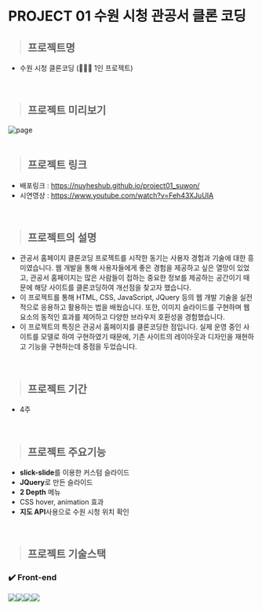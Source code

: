 # PROJECT 01 수원 시청 관공서 클론 코딩

> ## **프로젝트명**

- 수원 시청 클론코딩 (👨🏻‍💻 1인 프로젝트)

<br/>

> ## **프로젝트 미리보기**

<img src="https://github.com/NuyHesHUB/project01_suwon/assets/115362203/6bc92911-871d-4ead-9985-81d4c44237b4" alt="page"/>

<br/>
<br/>

> ## **프로젝트 링크**
 
- 배포링크 : <https://nuyheshub.github.io/project01_suwon/>
- 시연영상 : <https://www.youtube.com/watch?v=Feh43XJuUIA>

<br/>

> ## **프로젝트의 설명**

- 관공서 홈페이지 클론코딩 프로젝트를 시작한 동기는 사용자 경험과 기술에 대한 흥미였습니다. 웹 개발을 통해 사용자들에게 좋은 경험을 제공하고 싶은 열망이 있었고, 관공서 홈페이지는 많은 사람들이 접하는 중요한 정보를 제공하는 공간이기 때문에 해당 사이트를 클론코딩하여 개선점을 찾고자 했습니다.
- 이 프로젝트를 통해 HTML, CSS, JavaScript, JQuery 등의 웹 개발 기술을 실전적으로 응용하고 활용하는 법을 배웠습니다. 또한, 이미지 슬라이드를 구현하며 웹 요소의 동적인 효과를 제어하고 다양한 브라우저 호환성을 경험했습니다.
- 이 프로젝트의 특징은 관공서 홈페이지를 클론코딩한 점입니다. 실제 운영 중인 사이트를 모델로 하여 구현하였기 때문에, 기존 사이트의 레이아웃과 디자인을 재현하고 기능을 구현하는데 중점을 두었습니다. 

<br/>

> ## **프로젝트 기간**

- 4주

<br/>

> ## **프로젝트 주요기능**

- <strong>slick-slide</strong>를 이용한 커스텀 슬라이드
- <strong>JQuery</strong>로 만든 슬라이드
- <strong>2 Depth</strong> 메뉴
- CSS hover, animation 효과
- <strong>지도 API</strong>사용으로 수원 시청 위치 확인

<br/>

> ## **프로젝트 기술스택**

### ✔️ Front-end

<img src="https://img.shields.io/badge/html5-E34F26?style=for-the-badge&logo=html5&logoColor=white"><img src="https://img.shields.io/badge/css-1572B6?style=for-the-badge&logo=css3&logoColor=white"><img src="https://img.shields.io/badge/jquery-0769AD?style=for-the-badge&logo=jquery&logoColor=#0769AD"><img src="https://img.shields.io/badge/javascript-F7DF1E?style=for-the-badge&logo=javascript&logoColor=black">

<br/>